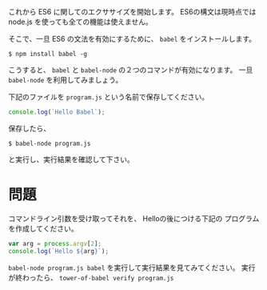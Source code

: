 これから ES6 に関してのエクササイズを開始します。
ES6の構文は現時点では node.js を使っても全ての機能は使えません。

そこで、一旦 ES6 の文法を有効にするために、 `babel` をインストールします。

```shell
$ npm install babel -g
```

こうすると、 `babel` と `babel-node` の２つのコマンドが有効になります。
一旦 `babel-node` を利用してみましょう。

下記のファイルを `program.js` という名前で保存してください。

```javascript
console.log(`Hello Babel`);
```

保存したら、

```shell
$ babel-node program.js
```

と実行し、実行結果を確認して下さい。

# 問題

コマンドライン引数を受け取ってそれを、 Helloの後につける下記の プログラムを作成してください。

```javascript
var arg = process.argv[2];
console.log(`Hello ${arg}`);
```

`babel-node program.js babel` を実行して実行結果を見てみてください。
実行が終わったら、 `tower-of-babel verify program.js`
